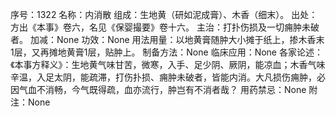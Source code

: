 序号：1322
名称：内消散
组成：生地黄（研如泥成膏）、木香（细末）。
出处：方出《本事》卷六，名见《保婴撮要》卷十六。
主治：打扑伤损及一切痈肿未破者。
加减：None
功效：None
用法用量：以地黄膏随肿大小摊于纸上，掺木香末1层，又再摊地黄膏1层，贴肿上。
制备方法：None
临床应用：None
各家论述：《本事方释义》：生地黄气味甘苦，微寒，入手、足少阴、厥阴，能凉血；木香气味辛温，入足太阴，能疏滞，打伤扑损、痈肿未破者，皆能内消。大凡损伤痈肿，必因气血不消畅，今气既得疏，血亦流行，肿岂有不消者哉？
用药禁忌：None
附注：None
